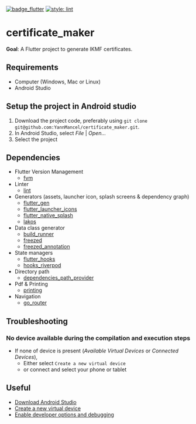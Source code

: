 [![badge_flutter]][link_flutter_release]
[![style: lint](https://img.shields.io/badge/style-lint-4BC0F5.svg)](https://pub.dev/packages/lint)

# certificate_maker
**Goal**: A Flutter project to generate IKMF certificates.

## Requirements
* Computer (Windows, Mac or Linux)
* Android Studio

## Setup the project in Android studio
1. Download the project code, preferably using `git clone git@github.com:YannMancel/certificate_maker.git`.
2. In Android Studio, select *File* | *Open...*
3. Select the project

## Dependencies
* Flutter Version Management
  * [fvm][dependencies_fvm]
* Linter
  * [lint][dependencies_lint]
* Generators (assets, launcher icon, splash screens & dependency graph)
  * [flutter_gen][dependencies_flutter_gen]
  * [flutter_launcher_icons][dependencies_flutter_launcher_icons]
  * [flutter_native_splash][dependencies_flutter_native_splash]
  * [lakos][dependencies_lakos]
* Data class generator
  * [build_runner][dependencies_build_runner]
  * [freezed][dependencies_freezed]
  * [freezed_annotation][dependencies_freezed_annotation]
* State managers
  * [flutter_hooks][dependencies_flutter_hooks]
  * [hooks_riverpod][dependencies_hooks_riverpod]
* Directory path
  * [dependencies_path_provider]
* Pdf & Printing
  * [printing][dependencies_printing]
* Navigation
  * [go_router][dependencies_go_router]

## Troubleshooting

### No device available during the compilation and execution steps
* If none of device is present (*Available Virtual Devices* or *Connected Devices*),
    * Either select `Create a new virtual device`
    * or connect and select your phone or tablet

## Useful
* [Download Android Studio][useful_android_studio]
* [Create a new virtual device][useful_virtual_device]
* [Enable developer options and debugging][useful_developer_options]

[badge_flutter]: https://img.shields.io/badge/flutter-v3.0.5-blue?logo=flutter
[link_flutter_release]: https://docs.flutter.dev/development/tools/sdk/releases
[link_apple_doc]: https://developer.apple.com/documentation/bundleresources/information_property_list/nsapptransportsecurity
[dependencies_fvm]: https://fvm.app/
[dependencies_lint]: https://pub.dev/packages/lint
[dependencies_flutter_gen]: https://pub.dev/packages/flutter_gen
[dependencies_flutter_launcher_icons]: https://pub.dev/packages/flutter_launcher_icons
[dependencies_flutter_native_splash]: https://pub.dev/packages/flutter_native_splash
[dependencies_lakos]: https://pub.dev/packages/lakos
[dependencies_build_runner]: https://pub.dev/packages/build_runner
[dependencies_freezed]: https://pub.dev/packages/freezed
[dependencies_freezed_annotation]: https://pub.dev/packages/freezed_annotation
[dependencies_flutter_hooks]: https://pub.dev/packages/flutter_hooks
[dependencies_hooks_riverpod]: https://pub.dev/packages/hooks_riverpod
[dependencies_path_provider]: https://pub.dev/packages/path_provider
[dependencies_printing]: https://pub.dev/packages/printing
[dependencies_go_router]: https://pub.dev/packages/go_router
[useful_android_studio]: https://developer.android.com/studio
[useful_virtual_device]: https://developer.android.com/studio/run/managing-avds.html
[useful_developer_options]: https://developer.android.com/studio/debug/dev-options.html#enable
